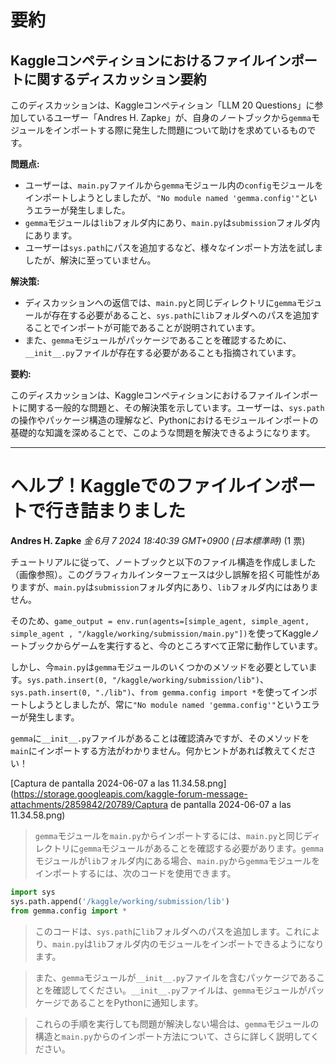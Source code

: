# 要約 
## Kaggleコンペティションにおけるファイルインポートに関するディスカッション要約

このディスカッションは、Kaggleコンペティション「LLM 20 Questions」に参加しているユーザー「Andres H. Zapke」が、自身のノートブックから`gemma`モジュールをインポートする際に発生した問題について助けを求めているものです。

**問題点:**

* ユーザーは、`main.py`ファイルから`gemma`モジュール内の`config`モジュールをインポートしようとしましたが、`"No module named 'gemma.config'"`というエラーが発生しました。
* `gemma`モジュールは`lib`フォルダ内にあり、`main.py`は`submission`フォルダ内にあります。
* ユーザーは`sys.path`にパスを追加するなど、様々なインポート方法を試しましたが、解決に至っていません。

**解決策:**

* ディスカッションへの返信では、`main.py`と同じディレクトリに`gemma`モジュールが存在する必要があること、`sys.path`に`lib`フォルダへのパスを追加することでインポートが可能であることが説明されています。
* また、`gemma`モジュールがパッケージであることを確認するために、`__init__.py`ファイルが存在する必要があることも指摘されています。

**要約:**

このディスカッションは、Kaggleコンペティションにおけるファイルインポートに関する一般的な問題と、その解決策を示しています。ユーザーは、`sys.path`の操作やパッケージ構造の理解など、Pythonにおけるモジュールインポートの基礎的な知識を深めることで、このような問題を解決できるようになります。


---
# ヘルプ！Kaggleでのファイルインポートで行き詰まりました

**Andres H. Zapke** *金 6月 7 2024 18:40:39 GMT+0900 (日本標準時)* (1 票)

チュートリアルに従って、ノートブックと以下のファイル構造を作成しました（画像参照）。このグラフィカルインターフェースは少し誤解を招く可能性がありますが、`main.py`は`submission`フォルダ内にあり、`lib`フォルダ内にはありません。

そのため、`game_output = env.run(agents=[simple_agent, simple_agent, simple_agent , "/kaggle/working/submission/main.py"])`を使ってKaggleノートブックからゲームを実行すると、今のところすべて正常に動作しています。

しかし、今`main.py`は`gemma`モジュールのいくつかのメソッドを必要としています。`sys.path.insert(0, "/kaggle/working/submission/lib")`、`sys.path.insert(0, "./lib")`、`from gemma.config import *`を使ってインポートしようとしましたが、常に`"No module named 'gemma.config'"`というエラーが発生します。

`gemma`に`__init__.py`ファイルがあることは確認済みですが、そのメソッドを`main`にインポートする方法がわかりません。何かヒントがあれば教えてください！

[Captura de pantalla 2024-06-07 a las 11.34.58.png](https://storage.googleapis.com/kaggle-forum-message-attachments/2859842/20789/Captura de pantalla 2024-06-07 a las 11.34.58.png)

> `gemma`モジュールを`main.py`からインポートするには、`main.py`と同じディレクトリに`gemma`モジュールがあることを確認する必要があります。`gemma`モジュールが`lib`フォルダ内にある場合、`main.py`から`gemma`モジュールをインポートするには、次のコードを使用できます。

```python
import sys
sys.path.append('/kaggle/working/submission/lib')
from gemma.config import *
```

> このコードは、`sys.path`に`lib`フォルダへのパスを追加します。これにより、`main.py`は`lib`フォルダ内のモジュールをインポートできるようになります。

> また、`gemma`モジュールが`__init__.py`ファイルを含むパッケージであることを確認してください。`__init__.py`ファイルは、`gemma`モジュールがパッケージであることをPythonに通知します。

> これらの手順を実行しても問題が解決しない場合は、`gemma`モジュールの構造と`main.py`からのインポート方法について、さらに詳しく説明してください。

